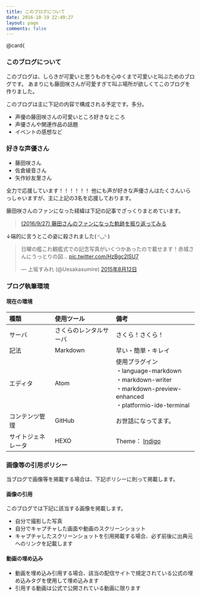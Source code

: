 ```yaml
---
title: このブログについて
date: 2016-10-19 22:49:27
layout: page
comments: false
---
```

@card{
### このブログについて

このブログは、しらきが可愛いと思うものを心ゆくまで可愛いと叫ぶためのブログです。
あまりにも藤田咲さんが可愛すぎて叫ぶ場所が欲しくてこのブログを作りました。

このブログは主に下記の内容で構成される予定です。多分。

+ 声優の藤田咲さんの可愛いところ好きなところ
+ 声優さんや関連作品の話題
+ イベントの感想など

### 好きな声優さん

+ 藤田咲さん
+ 佐倉綾音さん
+ 矢作紗友里さん

全力で応援しています！！！！！！
他にも声が好きな声優さんはたくさんいらっしゃいますが、主に上記の3名を応援しております。

藤田咲さんのファンになった経緯は下記の記事でざっくりまとめています。

> [(2016/9/27) 藤田さんのファンになった軌跡を振り返ってみる](/sblog/2016/09/27/inventory/ "(2016/9/27) 藤田さんのファンになった軌跡を振り返ってみる")

↓端的に言うとこの姿に殺されました( ◜◡◝ )

<blockquote class="twitter-tweet" data-lang="ja"><p lang="ja" dir="ltr">日曜の艦これ観艦式での記念写真がいくつかあったので載せます！赤城さんにうっとりの図… <a href="http://t.co/HzBgc2lSU7">pic.twitter.com/HzBgc2lSU7</a></p>&mdash; 上坂すみれ (@Uesakasumire) <a href="https://twitter.com/Uesakasumire/status/631436896904744960">2015年8月12日</a></blockquote>
<script async src="//platform.twitter.com/widgets.js" charset="utf-8"></script>

### ブログ執筆環境

#### 現在の環境

 種類 | 使用ツール  |  備考
:--|:---|:--
 サーバ | さくらのレンタルサーバ  |  さくら！さくら！
 記法 | Markdown  |  早い・簡単・キレイ
 エディタ | Atom  |  使用プラグイン<br>・language-markdown<br>・markdown-writer<br>・markdown-preview-enhanced<br>・platformio-ide-terminal
 コンテンツ管理 | GitHub | お世話になってます。
 サイトジェネレータ | HEXO  | Theme： [Indigo](https://github.com/yscoder/hexo-theme-indigo)

### 画像等の引用ポリシー

当ブログで画像等を掲載する場合は、下記ポリシーに則って掲載します。

#### 画像の引用

このブログでは下記に該当する画像を掲載します。

+ 自分で撮影した写真
+ 自分でキャプチャした画面や動画のスクリーンショット
+ キャプチャしたスクリーンショットを引用掲載する場合、必ず前後に出典元へのリンクを記載します

#### 動画の埋め込み

+ 動画を埋め込み引用する場合、該当の配信サイトで規定されている公式の埋め込みタグを使用して埋め込みます
+ 引用する動画は公式で公開されている動画に限ります
